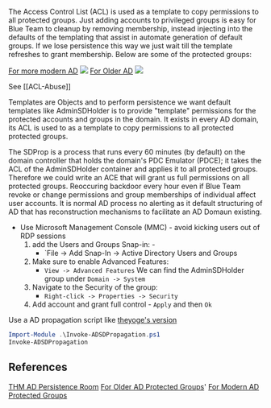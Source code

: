 
The Access Control List (ACL) is used as a template to copy permissions to all protected groups. Just adding accounts to privileged groups is easy for Blue Team to cleanup by removing membership, instead injecting into the defaults of the templating that assist in automate generation of default groups. If we lose persistence this way we just wait till the template refreshes to grant membership. Below are some of the protected groups:

[For more modern AD](https://learn.microsoft.com/en-us/windows-server/identity/ad-ds/plan/security-best-practices/appendix-c--protected-accounts-and-groups-in-active-directory)
![](protected-accounts-and-groups-in-ad-by-os.png)
[For Older AD](https://learn.microsoft.com/en-us/previous-versions/technet-magazine/ee361593(v=msdn.10))
![](protected-accounts-and-groups-in-ad-by-os-older.png)

See [[ACL-Abuse]]

Templates are Objects and to perform persistence we want default templates like AdminSDHolder is to provide "template" permissions for the protected accounts and groups in the domain. It exists in every AD domain, its ACL is used to as a template to copy permissions to all protected protected groups. 

The SDProp is a process that runs every 60 minutes (by default) on the domain controller that holds the domain's PDC Emulator (PDCE); it takes the ACL of the AdminSDHolder container and applies it to all protected groups. Therefore we could write an ACE that will grant us full permissions on all protected groups. Reoccuring backdoor every hour even if Blue Team revoke or change permissions and group memberships of individual affect user accounts. It is normal AD process no alerting as it default structuring of AD that has reconstruction mechanisms to facilitate an AD Domaun existing.

- Use Microsoft Management Console (MMC) - avoid kicking users out of RDP sessions
	1. add the Users and Groups Snap-in: -
		- `File -> Add Snap-In -> Active Directory Users and Groups
	1. Make sure to enable Advanced Features:
		- `View -> Advanced Features` We can find the AdminSDHolder group under `Domain -> System` 
	1.  Navigate to the Security of the group:
		- `Right-click -> Properties -> Security`
	1. Add account and grant full control - `Apply` and then  `Ok` 

Use a AD propagation script like [theyoge's version](https://github.com/theyoge/AD-Pentesting-Tools/blob/main/Invoke-SDPropagator.ps1)
```powershell
Import-Module .\Invoke-ADSDPropagation.ps1 
Invoke-ADSDPropagation
```


## References

[THM AD Persistence Room](https://tryhackme.com/room/persistingad)
[For Older AD Protected Groups](https://learn.microsoft.com/en-us/previous-versions/technet-magazine/ee361593(v=msdn.10))'
[For Modern AD Protected Groups](https://learn.microsoft.com/en-us/windows-server/identity/ad-ds/plan/security-best-practices/appendix-c--protected-accounts-and-groups-in-active-directory)
